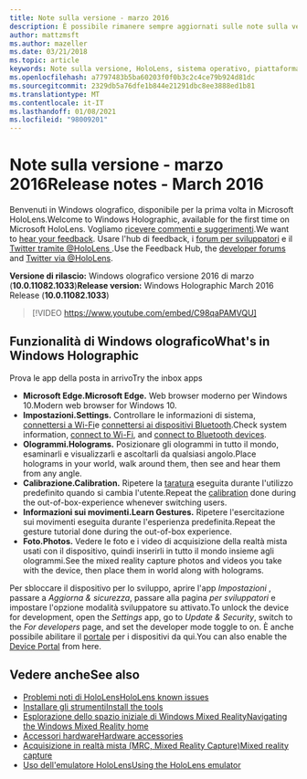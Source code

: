 ```yaml
---
title: Note sulla versione - marzo 2016
description: È possibile rimanere sempre aggiornati sulle note sulla versione di HoloLens per l'avvio di HoloLens e Windows olografico.
author: mattzmsft
ms.author: mazeller
ms.date: 03/21/2018
ms.topic: article
keywords: Note sulla versione, HoloLens, sistema operativo, piattaforma, funzionalità, compilazione, avvio
ms.openlocfilehash: a7797483b5ba60203f0f0b3c2c4ce79b924d81dc
ms.sourcegitcommit: 2329db5a76dfe1b844e21291dbc8ee3888ed1b81
ms.translationtype: MT
ms.contentlocale: it-IT
ms.lasthandoff: 01/08/2021
ms.locfileid: "98009201"
---
```

# <a name="release-notes---march-2016"></a><span data-ttu-id="a30e7-104">Note sulla versione - marzo 2016</span><span class="sxs-lookup"><span data-stu-id="a30e7-104">Release notes - March 2016</span></span>

<span data-ttu-id="a30e7-105">Benvenuti in Windows olografico, disponibile per la prima volta in Microsoft HoloLens.</span><span class="sxs-lookup"><span data-stu-id="a30e7-105">Welcome to Windows Holographic, available for the first time on Microsoft HoloLens.</span></span> <span data-ttu-id="a30e7-106">Vogliamo [ricevere commenti e suggerimenti](https://docs.microsoft.com/windows/mixed-reality/give-us-feedback).</span><span class="sxs-lookup"><span data-stu-id="a30e7-106">We want to [hear your feedback](https://docs.microsoft.com/windows/mixed-reality/give-us-feedback).</span></span> <span data-ttu-id="a30e7-107">Usare l'hub di feedback, i [forum per sviluppatori](https://forums.hololens.com) e il [Twitter tramite @HoloLens ](https://twitter.com/hololens).</span><span class="sxs-lookup"><span data-stu-id="a30e7-107">Use the Feedback Hub, the [developer forums](https://forums.hololens.com) and [Twitter via @HoloLens](https://twitter.com/hololens).</span></span>

<span data-ttu-id="a30e7-108">**Versione di rilascio:** Windows olografico versione 2016 di marzo (**10.0.11082.1033**)</span><span class="sxs-lookup"><span data-stu-id="a30e7-108">**Release version:** Windows Holographic March 2016 Release (**10.0.11082.1033**)</span></span>

>[!VIDEO https://www.youtube.com/embed/C98qaPAMVQU]

## <a name="whats-in-windows-holographic"></a><span data-ttu-id="a30e7-109">Funzionalità di Windows olografico</span><span class="sxs-lookup"><span data-stu-id="a30e7-109">What's in Windows Holographic</span></span>

<span data-ttu-id="a30e7-110">Prova le app della posta in arrivo</span><span class="sxs-lookup"><span data-stu-id="a30e7-110">Try the inbox apps</span></span>
* <span data-ttu-id="a30e7-111">**Microsoft Edge.**</span><span class="sxs-lookup"><span data-stu-id="a30e7-111">**Microsoft Edge.**</span></span> <span data-ttu-id="a30e7-112">Web browser moderno per Windows 10.</span><span class="sxs-lookup"><span data-stu-id="a30e7-112">Modern web browser for Windows 10.</span></span>
* <span data-ttu-id="a30e7-113">**Impostazioni.**</span><span class="sxs-lookup"><span data-stu-id="a30e7-113">**Settings.**</span></span> <span data-ttu-id="a30e7-114">Controllare le informazioni di sistema, [connettersi a Wi-Fi](https://docs.microsoft.com/windows/mixed-reality/connecting-to-wi-fi-on-hololens)e [connettersi ai dispositivi Bluetooth](https://docs.microsoft.com/windows/mixed-reality/discover/hardware-accessories).</span><span class="sxs-lookup"><span data-stu-id="a30e7-114">Check system information, [connect to Wi-Fi](https://docs.microsoft.com/windows/mixed-reality/connecting-to-wi-fi-on-hololens), and [connect to Bluetooth devices](https://docs.microsoft.com/windows/mixed-reality/discover/hardware-accessories).</span></span>
* <span data-ttu-id="a30e7-115">**Ologrammi.**</span><span class="sxs-lookup"><span data-stu-id="a30e7-115">**Holograms.**</span></span> <span data-ttu-id="a30e7-116">Posizionare gli ologrammi in tutto il mondo, esaminarli e visualizzarli e ascoltarli da qualsiasi angolo.</span><span class="sxs-lookup"><span data-stu-id="a30e7-116">Place holograms in your world, walk around them, then see and hear them from any angle.</span></span>
* <span data-ttu-id="a30e7-117">**Calibrazione.**</span><span class="sxs-lookup"><span data-stu-id="a30e7-117">**Calibration.**</span></span> <span data-ttu-id="a30e7-118">Ripetere la [taratura](https://docs.microsoft.com/windows/mixed-reality/calibration) eseguita durante l'utilizzo predefinito quando si cambia l'utente.</span><span class="sxs-lookup"><span data-stu-id="a30e7-118">Repeat the [calibration](https://docs.microsoft.com/windows/mixed-reality/calibration) done during the out-of-box-experience whenever switching users.</span></span>
* <span data-ttu-id="a30e7-119">**Informazioni sui movimenti.**</span><span class="sxs-lookup"><span data-stu-id="a30e7-119">**Learn Gestures.**</span></span> <span data-ttu-id="a30e7-120">Ripetere l'esercitazione sui movimenti eseguita durante l'esperienza predefinita.</span><span class="sxs-lookup"><span data-stu-id="a30e7-120">Repeat the gesture tutorial done during the out-of-box experience.</span></span>
* <span data-ttu-id="a30e7-121">**Foto.**</span><span class="sxs-lookup"><span data-stu-id="a30e7-121">**Photos.**</span></span> <span data-ttu-id="a30e7-122">Vedere le foto e i video di acquisizione della realtà mista usati con il dispositivo, quindi inserirli in tutto il mondo insieme agli ologrammi.</span><span class="sxs-lookup"><span data-stu-id="a30e7-122">See the mixed reality capture photos and videos you take with the device, then place them in world along with holograms.</span></span>

<span data-ttu-id="a30e7-123">Per sbloccare il dispositivo per lo sviluppo, aprire l'app *Impostazioni* , passare a *Aggiorna & sicurezza*, passare alla pagina *per sviluppatori* e impostare l'opzione modalità sviluppatore su attivato.</span><span class="sxs-lookup"><span data-stu-id="a30e7-123">To unlock the device for development, open the *Settings* app, go to *Update & Security*, switch to the *For developers* page, and set the developer mode toggle to on.</span></span> <span data-ttu-id="a30e7-124">È anche possibile abilitare il [portale](https://docs.microsoft.com/windows/mixed-reality/develop/platform-capabilities-and-apis/using-the-windows-device-portal) per i dispositivi da qui.</span><span class="sxs-lookup"><span data-stu-id="a30e7-124">You can also enable the [Device Portal](https://docs.microsoft.com/windows/mixed-reality/develop/platform-capabilities-and-apis/using-the-windows-device-portal) from here.</span></span>

## <a name="see-also"></a><span data-ttu-id="a30e7-125">Vedere anche</span><span class="sxs-lookup"><span data-stu-id="a30e7-125">See also</span></span>
* [<span data-ttu-id="a30e7-126">Problemi noti di HoloLens</span><span class="sxs-lookup"><span data-stu-id="a30e7-126">HoloLens known issues</span></span>](https://docs.microsoft.com/windows/mixed-reality/hololens-known-issues)
* [<span data-ttu-id="a30e7-127">Installare gli strumenti</span><span class="sxs-lookup"><span data-stu-id="a30e7-127">Install the tools</span></span>](https://docs.microsoft.com/windows/mixed-reality/develop/install-the-tools)
* [<span data-ttu-id="a30e7-128">Esplorazione dello spazio iniziale di Windows Mixed Reality</span><span class="sxs-lookup"><span data-stu-id="a30e7-128">Navigating the Windows Mixed Reality home</span></span>](https://docs.microsoft.com/windows/mixed-reality/discover/navigating-the-windows-mixed-reality-home)
* [<span data-ttu-id="a30e7-129">Accessori hardware</span><span class="sxs-lookup"><span data-stu-id="a30e7-129">Hardware accessories</span></span>](https://docs.microsoft.com/windows/mixed-reality/discover/hardware-accessories)
* [<span data-ttu-id="a30e7-130">Acquisizione in realtà mista (MRC, Mixed Reality Capture)</span><span class="sxs-lookup"><span data-stu-id="a30e7-130">Mixed reality capture</span></span>](https://docs.microsoft.com/windows/mixed-reality/mixed-reality-capture)
* [<span data-ttu-id="a30e7-131">Uso dell'emulatore HoloLens</span><span class="sxs-lookup"><span data-stu-id="a30e7-131">Using the HoloLens emulator</span></span>](https://docs.microsoft.com/windows/mixed-reality/develop/platform-capabilities-and-apis/using-the-hololens-emulator)
